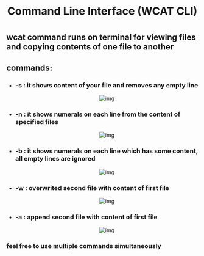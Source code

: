 <div align="center"><h1> Command Line Interface (WCAT CLI) <h1></div>

<h2>wcat command runs on terminal for viewing files and copying contents of one file to another</h2>

<h2>commands:</h2>
<ul>
  <li><h3>-s : it shows content of your file and removes any empty line</h3>
    <div align="center">
  <img src = "https://user-images.githubusercontent.com/48654802/110246361-5221df80-7f8d-11eb-9ce7-c5d53f333276.png" alt="img">
</div>

  </li>
  <li><h3>-n : it shows numerals on each line from the content of specified files</h3>
    <div align="center">
  <img src = "https://user-images.githubusercontent.com/48654802/110246635-5f8b9980-7f8e-11eb-8734-7a3a88841edf.png" alt="img">
</div>

  </li>
  
  <li><h3>-b : it shows numerals on each line which has some content, all empty lines are ignored</h3>
    <div align="center">
  <img src = "https://user-images.githubusercontent.com/48654802/110246884-71ba0780-7f8f-11eb-9225-f5e22869f6c7.png" alt="img">
</div>

  </li>
  
  <li><h3>-w : overwrited second file with content of first file</h3>
    <div align="center">
  <img src = "https://user-images.githubusercontent.com/48654802/110247539-bc894e80-7f92-11eb-91f2-b3724787974e.png" alt="img">
</div>

  </li>
  <li><h3>-a : append second file with content of first file</h3>
    <div align="center">
  <img src = "https://user-images.githubusercontent.com/48654802/110247686-7680ba80-7f93-11eb-80ad-eb8c2f6f9506.png" alt="img">
</div>

  </li>
</ul>

<h3>feel free to use multiple commands simultaneously</h3>

